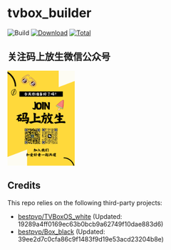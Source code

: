 # tvbox_builder
![Build](https://shields.io/github/actions/workflow/status/bestpvp/tvbox_builder/test.yml?branch=master&logo=github&label=Build)
[![Download](https://img.shields.io/github/v/release/bestpvp/tvbox_builder?color=orange&logoColor=orange&label=Download&logo=DocuSign)](https://github.com/bestpvp/tvbox_builder/releases/latest) 
[![Total](https://shields.io/github/downloads/bestpvp/tvbox_builder/total?logo=Bookmeter&label=Counts&logoColor=yellow&color=yellow)](https://github.com/bestpvp/tvbox_builder/releases)

## 关注码上放生微信公众号
<img src=./join.PNG style="width:30%;" />

## Credits
This repo relies on the following third-party projects:
- [bestpvp/TVBoxOS_white](https://github.com/bestpvp/TVBoxOS_white) (Updated: 19289a4ff0169ec63b0bcb9a62749f10dae883d6)
- [bestpvp/Box_black](https://github.com/bestpvp/Box_black) (Updated: 39ee2d7c0cfa86c9f1483f9d19e53acd23204b8e)
